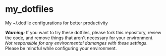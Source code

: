 # my_dotfiles
My ~/.dotfile configurations for better productivity

**_Warning:_** If you want to try these dotfiles, please fork this repository, review the code, and remove things that aren't necessary for your environment. _Not responsible for any environmental damanges with these settings_. Please be mindful while configuring your environment.
